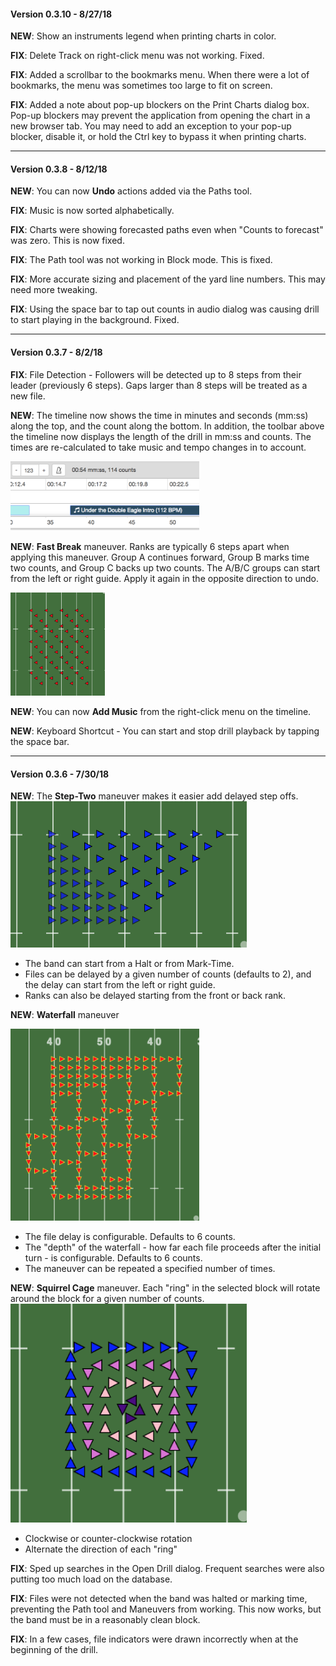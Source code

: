 #### Version 0.3.10 - 8/27/18

**NEW**: Show an instruments legend when printing charts in color.

**FIX**: Delete Track on right-click menu was not working.  Fixed.

**FIX**: Added a scrollbar to the bookmarks menu.  When there were a lot of bookmarks, the menu was sometimes too large to fit on screen.

**FIX**: Added a note about pop-up blockers on the Print Charts dialog box.  Pop-up blockers may prevent the application from opening the chart in a new browser tab. You may need to add an exception to your pop-up blocker, disable it, or hold the Ctrl key to bypass it when printing charts.

-------

#### Version 0.3.8 - 8/12/18

**NEW**: You can now **Undo** actions added via the Paths tool. 

**FIX**: Music is now sorted alphabetically.

**FIX**: Charts were showing forecasted paths even when "Counts to forecast" was zero.  This is now fixed.

**FIX**: The Path tool was not working in Block mode.  This is fixed.

**FIX**: More accurate sizing and placement of the yard line numbers.  This may need more tweaking.

**FIX**: Using the space bar to tap out counts in audio dialog was causing drill to start playing in the background.  Fixed.

-------

#### Version 0.3.7 - 8/2/18

**FIX**: File Detection - Followers will be detected up to 8 steps from their leader (previously 6 steps).  Gaps larger than 8 steps will be treated as a new file.

**NEW**: The timeline now shows the time in minutes and seconds (mm:ss) along the top, and the count along the bottom.  In addition, the toolbar above the timeline now displays the length of the drill in mm:ss and counts. The times are re-calculated to take music and tempo changes in to account.

<img src="./timeline-time.png" width="60%" />


**NEW**: **Fast Break** maneuver.  Ranks are typically 6 steps apart when applying this maneuver.  Group A continues forward, Group B marks time two counts, and Group C backs up two counts.  The A/B/C groups can start from the left or right guide.  Apply it again in the opposite direction to undo.

<img src="./fast-break.png" width="30%" />


**NEW**: You can now **Add Music** from the right-click menu on the timeline.

**NEW**: Keyboard Shortcut - You can start and stop drill playback by tapping the space bar.

-------

#### Version 0.3.6 - 7/30/18

**NEW**: The **Step-Two** maneuver makes it easier add delayed step offs.
<img src="./step-two.png" width="75%" />

* The band can start from a Halt or from Mark-Time.
* Files can be delayed by a given number of counts (defaults to 2), and the delay can start from the left or right guide.
* Ranks can also be delayed starting from the front or back rank.

**NEW**: **Waterfall** maneuver

<img src="./waterfall.png" width="60%" />

* The file delay is configurable.  Defaults to 6 counts.
* The "depth" of the waterfall - how far each file proceeds after the initial turn - is configurable.  Defaults to 6 counts.
* The maneuver can be repeated a specified number of times.


**NEW**: **Squirrel Cage** maneuver.  Each "ring" in the selected block will rotate around the block for a given number of counts.
<img src="./squirrel-cage.png" width="75%" />
* Clockwise or counter-clockwise rotation
* Alternate the direction of each "ring"

**FIX**: Sped up searches in the Open Drill dialog. Frequent searches were also putting too much load on the database.

**FIX**: Files were not detected when the band was halted or marking time, preventing the Path tool and Maneuvers from working.  This now works, but the band must be in a reasonably clean block.

**FIX**: In a few cases, file indicators were drawn incorrectly when at the beginning of the drill.
